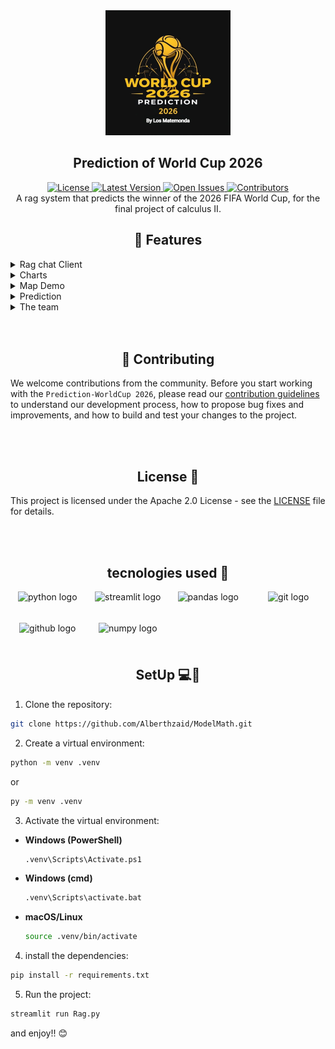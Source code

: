 <div align="center">
  <img src="./assets/LogoBackground.jpeg" alt="Logo" height="200">
  <h2>
  Prediction of World Cup 2026 
  </h2>
</div>

<div align="center">
    <a href="https://github.com/Alberthzaid/ModelMath/blob/main/LICENSE">
        <img src="https://img.shields.io/badge/license-Apache2.0-green?style=for-the-badge" alt="License">
    </a>
    <a href="https://github.com/Alberthzaid/ModelMath/releases">
        <img src="https://img.shields.io/badge/release-latest-blue?style=for-the-badge" alt="Latest Version">
    </a>
    <a href="https://github.com/Alberthzaid/ModelMath/issues">
        <img src="https://img.shields.io/badge/issues-open-red?style=for-the-badge" alt="Open Issues">
    </a>
    <a href="https://github.com/Alberthzaid/ModelMath/graphs/contributors">
        <img src="https://img.shields.io/badge/contributors-5-orange?style=for-the-badge" alt="Contributors">
    </a>
</div>


<div align="center">
  A rag system that predicts the winner of the 2026 FIFA World Cup, for the final project of calculus II.
</div>
<div align="center"><b>

</b>
</div>


<div align="center">
<h2>
🚀 Features
</h2>
</div>

<details>
<summary>Rag chat Client</summary>
<br>

<div align="center">



<p style="font-family: 'Georgia', serif; font-size: 18px;">
the objetive of that feauture is a chat when u can enter 2 teams and the system will compare the teams and show the hypotetical results of the game
</p>

![image](/assets/RagPreview/RagFunc.png)


</div>

</details>

<details>
<summary>Charts</summary>
<br>

<div align="center">


<p style="font-family: 'Georgia', serif; font-size: 18px;">
the chart is divided into three sections: Groups, Teams by Group, and International Matches. The first section displays the groups and teams in the tournament, while the second section allows you to select a group and display the teams within that group. The third section displays the international matches and their rankings based on FIFA rankings.
</p>

1.

![image](/assets/ChartsPreview/Groups.png)

2.
![image](/assets/ChartsPreview/TeamsGroups.png)

3.
![image](/assets/ChartsPreview/history.png)

</div>

</details>


<details>
<summary>Map Demo</summary>
<br>

<div align="center">


<p style="font-family: 'Georgia', serif; font-size: 18px;">
lorem ipsum dolor sit amet, consectetur adipiscing elit, sed do eiusmod tempor incididunt ut labore et dolore magna aliqua.
</p>



</div>

</details>


<details>
<summary>Prediction </summary>
<br>

<div align="center">


<p style="font-family: 'Georgia', serif; font-size: 18px;">
In the following, we show the predictions of the model on the test set. The table shows the predicted winner of the world cup 2026 and the probability of winning the tournament. the system allows to the user to click on a button to see the firts candidate of the prediction.
</p>


1. table with probability of winning the tournament

![image](/assets/PredictionPreview/AnalizePrediction.png)



2. the system allows to the user to click on a button to see the firts candidate of the prediction.

![image](/assets/PredictionPreview/PredictionResult.png)


</div>

</details>



<details>
<summary>The team</summary>
<br>

<div align="center">


<p style="font-family: 'Georgia', serif; font-size: 18px;">
in that section you can find the team of the project and the taks that we have done in the project
</p>

![image](/assets/TeamPreview/TeamPreview.png)

</div>

</details>

<br>
<br>

<div align="center">
<h2>
🤝 Contributing
</h2>
</div>


We welcome contributions from the community. Before you start working with the `Prediction-WorldCup 2026`, please read our [contribution guidelines](/Contributing.md) to understand our development process, how to propose bug fixes and improvements, and how to build and test your changes to the project.

<br>
<br>


<div align="center">
<h2>
License 📜
</h2>
</div>

This project is licensed under the Apache 2.0 License - see the [LICENSE](/LICENSE) file for details.



<br>
<br>


<div align="center">
<h2>
tecnologies used 🔧
</h2>
</div>

<div style="display: grid; grid-template-columns: repeat(auto-fill, minmax(100px, 1fr)); gap: 10px; justify-items: center;" align="center">
  <img src="https://cdn.jsdelivr.net/gh/devicons/devicon/icons/python/python-original.svg" height="40" alt="python logo" />
  <img src="https://cdn.jsdelivr.net/gh/devicons/devicon/icons/streamlit/streamlit-original.svg" height="40" alt="streamlit logo" />
  <img src="https://cdn.jsdelivr.net/gh/devicons/devicon/icons/pandas/pandas-original.svg" height="40" alt="pandas logo" />
  <img src="https://cdn.jsdelivr.net/gh/devicons/devicon/icons/git/git-original.svg" height="40" alt="git logo"  />
  <img src="https://cdn.jsdelivr.net/gh/devicons/devicon/icons/github/github-original.svg" height="40" alt="github logo"  />
  <img src="https://cdn.jsdelivr.net/gh/devicons/devicon/icons/numpy/numpy-original.svg" height="40" alt="numpy logo"  />

</div>



<div align="center">
<h2>
SetUp 💻🔌
</h2>
</div>

1. Clone the repository:

```bash
git clone https://github.com/Alberthzaid/ModelMath.git
```

2. Create a virtual environment:

```bash
python -m venv .venv
```
or

```bash
py -m venv .venv
```

3. Activate the virtual environment:

- **Windows (PowerShell)**
  ```bash
  .venv\Scripts\Activate.ps1
  ```

- **Windows (cmd)**
  ```bash
  .venv\Scripts\activate.bat
  ```

- **macOS/Linux**
  ```bash
  source .venv/bin/activate
  ```

4.  install the dependencies:

```bash
pip install -r requirements.txt
```

5. Run the project:

```bash
streamlit run Rag.py
```

and enjoy!! 😊
